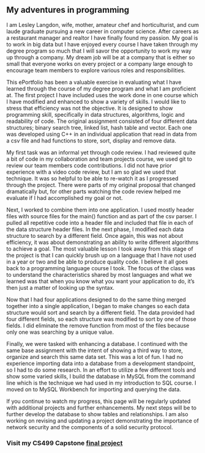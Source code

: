 ## My adventures in programming


I am Lesley Langdon, wife, mother, amateur chef and horticulturist, and cum laude graduate pursuing a new career in computer science.  After careers as a restaurant manager and realtor I have finally found my passion.  My goal is to work in big data but I have enjoyed every course I have taken through my degree program so much that I will savor the opportunity to work my way up through a company.  My dream job will be at a company that is either so small that everyone works on every project or a company large enough to encourage team members to explore various roles and responsibilities.    
  
This ePortfolio has been a valuable exercise in evaluating what I have learned through the course of my degree program and what I am proficient at.  The first project I have included uses the work done in one course which I have modified and enhanced to show a variety of skills.  I would like to stress that efficiency was not the objective.  It is designed to show programming skill, specifically in data structures, algorithms, logic and readability of code.  The original assignment consisted of four different data structures; binary search tree, linked list, hash table and vector.  Each one was developed using C++ in an individual application that read in data from a csv file and had functions to store, sort, display and remove data.  

My first task was an informal yet through code review.   I had reviewed quite a bit of code in my collaboration and team projects course, we used git to review our team members code contributions.  I did not have prior experience with a video code review, but I am so glad we used that technique.  It was so helpful to be able to re-watch it as I progressed through the project.  There were parts of my original proposal that changed dramatically but, for other parts watching the code review helped me evaluate if I had accomplished my goal or not. 

Next, I worked to combine them into one application.  I used mostly header files with source files for the main() function and as part of the csv parser.  I pulled all repetitive code into a header file and included that file in each of the data structure header files.  In the next phase, I modified each data structure to search by a different field.  Once again, this was not about efficiency, it was about demonstrating an ability to write different algorithms to achieve a goal.  The most valuable lesson I took away from this stage of the project is that I can quickly brush up on a language that I have not used in a year or two and be able to produce quality code.  I believe it all goes back to a programming language course I took.  The focus of the class was to understand the characteristics shared by most languages and what we learned was that when you know what you want your application to do, it’s then just a matter of looking up the syntax.  

Now that I had four applications designed to do the same thing merged together into a single application, I began to make changes so each data structure would sort and search by a different field.  The data provided had four different fields, so each structure was modified to sort by one of those fields.  I did eliminate the remove function from most of the files because only one was searching by a unique value.  

Finally, we were tasked with enhancing a database.  I continued with the same base assignment with the intent of showing a third way to store, organize and search this same data set.  This was a lot of fun.  I had no experience importing data into a database from a development standpoint, so I had to do some research.  In an effort to utilize a few different tools and show some varied skills, I build the database in MySQL from the command line which is the technique we had used in my introduction to SQL course.  I moved on to MySQL Workbench for importing and querying the data.

If you continue to watch my progress, this page will be regularly updated with additional projects and further enhancements.  My next steps will be to further develop the database to show tables and relationships.  I am also working on revising and updating a project demonstrating the importance of network security and the components of a solid security protocol.  
 

### Visit my CS499 Capstone [final project](https://lesleyplangdon.github.io/CS499FinalProject/)


